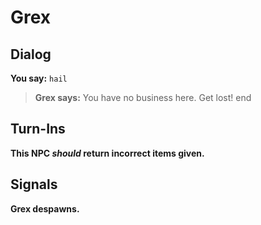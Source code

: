 # Grex
## Dialog

**You say:** `hail`



>**Grex says:** You have no business here. Get lost!
end

## Turn-Ins



**This NPC *should* return incorrect items given.**

## Signals

**Grex despawns.**